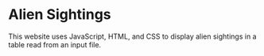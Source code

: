 # Alien Sightings

This website uses JavaScript, HTML, and CSS to display alien sightings in a table read from an input file.
